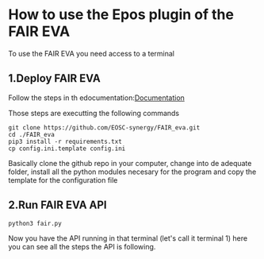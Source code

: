 # How to use the Epos plugin of the FAIR EVA 
To use the FAIR EVA you need access to a terminal 

## 1.Deploy FAIR EVA
Follow the steps in th edocumentation:[Documentation](https://github.com/EOSC-synergy/FAIR_eva/blob/main/docs/index.md) 

Those steps  are executting the following commands
```
git clone https://github.com/EOSC-synergy/FAIR_eva.git
cd ./FAIR_eva
pip3 install -r requirements.txt
cp config.ini.template config.ini
```

Basically clone the github repo in your computer, change into de adequate folder, install all the python modules necesary for the program  and copy the template for the configuration file 

## 2.Run FAIR EVA API
```
python3 fair.py
```
Now you have the API running in that terminal (let's call it terminal 1) here you can see all the steps the API is following.
